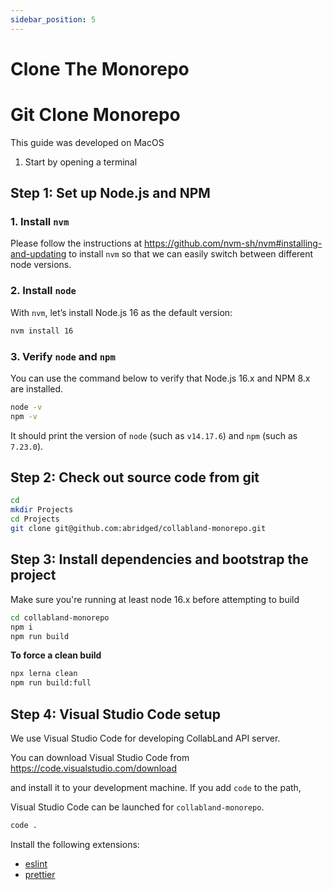 ```yaml
---
sidebar_position: 5
---
```


# Clone The Monorepo

# Git Clone Monorepo

This guide was developed on MacOS
1. Start by opening a terminal

## Step 1: Set up Node.js and NPM

### 1. Install `nvm`

Please follow the instructions at
https://github.com/nvm-sh/nvm#installing-and-updating to install `nvm` so
that we can easily switch between different node versions.

### 2. Install `node`

With `nvm`, let’s install Node.js 16 as the default version:

```bash
nvm install 16
```

### 3. Verify `node` and `npm`

You can use the command below to verify that Node.js 16.x and NPM 8.x are
installed.

```bash
node -v
npm -v
```

It should print the version of `node` (such as `v14.17.6`) and `npm` (such as `7.23.0`).

## Step 2: Check out source code from git

```bash
cd
mkdir Projects
cd Projects
git clone git@github.com:abridged/collabland-monorepo.git
```

## Step 3: Install dependencies and bootstrap the project

Make sure you're running at least node 16.x before attempting to build

```bash
cd collabland-monorepo
npm i
npm run build
```

**To force a clean build**

```bash
npx lerna clean
npm run build:full
```

## Step 4: Visual Studio Code setup

We use Visual Studio Code for developing CollabLand API server.

You can download Visual Studio Code from https://code.visualstudio.com/download

and install it to your development machine. If you add `code` to the path,

Visual Studio Code can be launched for `collabland-monorepo`.

```bash
code .
```

Install the following extensions:

- [eslint](https://marketplace.visualstudio.com/items?itemName=dbaeumer.vscode-eslint)
- [prettier](https://marketplace.visualstudio.com/items?itemName=esbenp.prettier-vscode)
